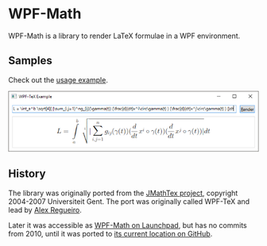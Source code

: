 WPF-Math
========

WPF-Math is a library to render LaTeX formulae in a WPF environment.

Samples
-------

Check out the [usage example][example].

![Example screenshot](docs/example-screenshot.png)

History
-------

The library was originally ported from the [JMathTex project][jmathtex],
copyright 2004-2007 Universiteit Gent. The port was originally called WPF-TeX
and lead by [Alex Regueiro][alex-regueiro].

Later it was accessible as [WPF-Math on Launchpad][launchpad], but has no
commits from 2010, until it was ported to [its current location on
GitHub][github].

[example]: WpfMath.Example/

[alex-regueiro]: mailto:alexreg@gmail.com
[github]: https://github.com/ForNeVeR/wpf-math
[jmathtex]: http://jmathtex.sourceforge.net/
[launchpad]: https://launchpad.net/wpf-math
